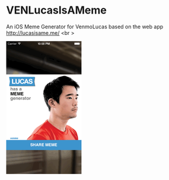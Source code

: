 VENLucasIsAMeme
===============

An iOS Meme Generator for VenmoLucas based on the web app http://lucasisame.me/ <br \>

![image](tutorial.gif)